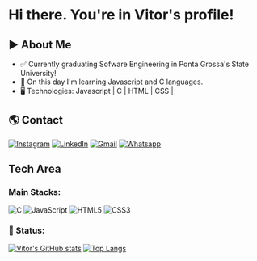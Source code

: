 # Hi there. You're in Vitor's profile!

## ▶️ About Me
- ✅ Currently graduating Sofware Engineering in Ponta Grossa's State University!
- 📖 On this day I'm learning Javascript and C languages.
- 🖥️ Technologies: Javascript | C | HTML | CSS |

## 🌎 Contact
 [![Instagram](https://img.shields.io/badge/Instagram-E4405F?style=for-the-badge&logo=instagram&logoColor=white)](https://instagram.com/vitor.inaciob)
 [![LinkedIn](https://img.shields.io/badge/LinkedIn-0077B5?style=for-the-badge&logo=linkedin&logoColor=white)](https://www.linkedin.com/in/vitor-inacio-borges/)
 [![Gmail](https://img.shields.io/badge/Gmail-D14836?style=for-the-badge&logo=gmail&logoColor=white)](mailto:vitorinacioborgesdev@gmail.com) 
 [![Whatsapp](https://img.shields.io/badge/WhatsApp-25D366?style=for-the-badge&logo=whatsapp&logoColor=white)](https://wa.me/+5542998284565) 

## Tech Area

### Main Stacks:
 ![C](https://img.shields.io/badge/c-%2300599C.svg?style=for-the-badge&logo=c&logoColor=white)
 ![JavaScript](https://img.shields.io/badge/javascript-%23323330.svg?style=for-the-badge&logo=javascript&logoColor=%23F7DF1E)
 ![HTML5](https://img.shields.io/badge/html5-%23E34F26.svg?style=for-the-badge&logo=html5&logoColor=white)
 ![CSS3](https://img.shields.io/badge/css3-%231572B6.svg?style=for-the-badge&logo=css3&logoColor=white) 

### 📃 Status: 
[![Vitor's GitHub stats](https://github-readme-stats.vercel.app/api?username=VitorInacioBorges&showicons=true&theme=radical)](https://github.com/VitorInacioBorges/github-readme-stats)
[![Top Langs](https://github-readme-stats.vercel.app/api/top-langs/?username=VitorInacioBorges&layout=donut)](https://github.com/VitorInacioBorge/github-readme-stats)
